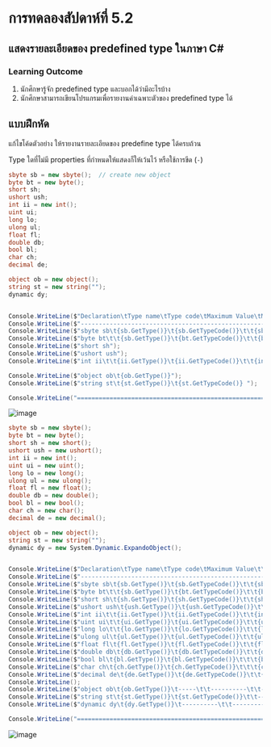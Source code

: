 # การทดลองสัปดาห์ที่ 5.2 #
## แสดงรายละเอียดของ predefined type ในภาษา C#  ##


### Learning Outcome ###
1. นักศึกษารู้จัก predefined type และบอกได้ว่ามีอะไรบ้าง
2. นักศึกษาสามารถเขียนโปรแกรมเพื่อรายงานค่าเฉพาะตัวของ predefined type ได้

## แบบฝึกหัด ##

แก้ไขโค้ดตัวอย่าง ให้รายงานรายละเอียดของ predefine type ได้ครบถ้วน

Type ใดที่ไม่มี properties ที่กำหนดให้แสดงก็ให้เว้นไว้ หรือใช้การขีด (`-`)
```cs
sbyte sb = new sbyte();  // create new object
byte bt = new byte();
short sh;                 
ushort ush;
int ii = new int();
uint ui;
long lo;
ulong ul;
float fl;
double db;
bool bl;
char ch;
decimal de;

object ob = new object();
string st = new string("");
dynamic dy;


Console.WriteLine($"Declaration\tType name\tType code\tMaximum Value\tMinimum Value");
Console.WriteLine($"----------------------------------------------------------------------------");
Console.WriteLine($"sbyte sb\t{sb.GetType()}\t{sb.GetTypeCode()}\t\t{sbyte.MaxValue}\t\t{sbyte.MinValue}");
Console.WriteLine($"byte bt\t\t{sb.GetType()}\t{bt.GetTypeCode()}\t\t{byte.MaxValue}\t\t{byte.MinValue}");
Console.WriteLine($"short sh");
Console.WriteLine($"ushort ush");
Console.WriteLine($"int ii\t\t{ii.GetType()}\t{ii.GetTypeCode()}\t\t{int.MaxValue}\t{int.MinValue} ");

Console.WriteLine($"object ob\t{ob.GetType()}");
Console.WriteLine($"string st\t{st.GetType()}\t{st.GetTypeCode()} ");

Console.WriteLine("============================================================================");

```
![image](https://user-images.githubusercontent.com/100436724/236651040-847c4cdc-7a76-4be2-8854-48ca520f07a2.png)
```cs
sbyte sb = new sbyte();
byte bt = new byte();
short sh = new short();
ushort ush = new ushort();
int ii = new int();
uint ui = new uint(); 
long lo = new long();  
ulong ul = new ulong(); 
float fl = new float();
double db = new double();
bool bl = new bool();
char ch = new char();
decimal de = new decimal();

object ob = new object();
string st = new string("");
dynamic dy = new System.Dynamic.ExpandoObject();


Console.WriteLine($"Declaration\tType name\tType code\tMaximum Value\t\tMinimum Value");
Console.WriteLine($"------------------------------------------------------------------------------------------------------------------");
Console.WriteLine($"sbyte sb\t{sb.GetType()}\t{sb.GetTypeCode()}\t\t{sbyte.MaxValue}\t\t\t{sbyte.MinValue}");
Console.WriteLine($"byte bt\t\t{sb.GetType()}\t{bt.GetTypeCode()}\t\t{byte.MaxValue}\t\t\t{byte.MinValue}");
Console.WriteLine($"short sh\t{sh.GetType()}\t{sh.GetTypeCode()}\t\t{short.MaxValue}\t\t\t{short.MinValue}");
Console.WriteLine($"ushort ush\t{ush.GetType()}\t{ush.GetTypeCode()}\t\t{ushort.MaxValue}\t\t\t{ushort.MinValue}");
Console.WriteLine($"int ii\t\t{ii.GetType()}\t{ii.GetTypeCode()}\t\t{int.MaxValue}\t\t{int.MinValue} ");
Console.WriteLine($"uint ui\t\t{ui.GetType()}\t{ui.GetTypeCode()}\t\t{uint.MaxValue}\t\t{uint.MinValue}");
Console.WriteLine($"long lo\t\t{lo.GetType()}\t{lo.GetTypeCode()}\t\t{long.MaxValue}\t{long.MinValue}");
Console.WriteLine($"ulong ul\t{ul.GetType()}\t{ul.GetTypeCode()}\t\t{ulong.MaxValue}\t{ulong.MinValue}");
Console.WriteLine($"float fl\t{fl.GetType()}\t{fl.GetTypeCode()}\t\t{float.MaxValue}\t\t{float.MinValue}");
Console.WriteLine($"double db\t{db.GetType()}\t{db.GetTypeCode()}\t\t{double.MaxValue}\t{double.MinValue}");
Console.WriteLine($"bool bl\t{bl.GetType()}\t{bl.GetTypeCode()}\t\t\t{bool.TrueString}\t\t\t{bool.FalseString}");
Console.WriteLine($"char ch\t{ch.GetType()}\t{ch.GetTypeCode()}\t\t\t{char.MaxValue}\t\t{char.MinValue}");
Console.WriteLine($"decimal de\t{de.GetType()}\t{de.GetTypeCode()}\t\t{decimal.MaxValue}\t{decimal.MinValue}");
Console.WriteLine();
Console.WriteLine($"object ob\t{ob.GetType()}\t-----\t\t----------\t\t----------");
Console.WriteLine($"string st\t{st.GetType()}\t{st.GetTypeCode()}\t\t----------\t\t----------");
Console.WriteLine($"dynamic dy\t{dy.GetType()}\t----------\t\t----------");

Console.WriteLine("==================================================================================================================");
```
![image](https://user-images.githubusercontent.com/100436724/236651061-ec22b60e-f7d8-46aa-bae1-53f0fb1e388b.png)


